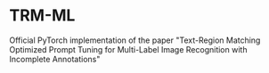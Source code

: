 # TRM-ML
 Official PyTorch implementation of the paper "Text-Region Matching Optimized Prompt Tuning for Multi-Label Image Recognition with Incomplete Annotations"
